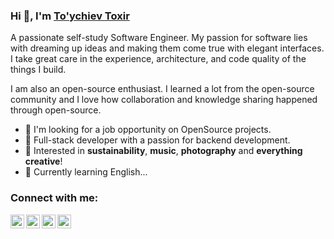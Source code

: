 ### Hi 👋, I'm [To'ychiev Toxir][linkedin]

A passionate self-study Software Engineer. My passion for software lies with dreaming up ideas and making them come true with elegant interfaces. I take great care in the experience, architecture, and code quality of the things I build.

I am also an open-source enthusiast. I learned a lot from the open-source community and I love how collaboration and knowledge sharing happened through open-source.


- 💼 I'm looking for a job opportunity on OpenSource projects.
- 🔭 Full-stack developer with a passion for backend development.
- 👀 Interested in **sustainability**, **music**, **photography** and **everything creative**!
- 🌱 Currently learning English...

### Connect with me:

[<img align="left" alt="Toir's Telegram" width="22" src="https://cdn.jsdelivr.net/npm/simple-icons@v3/icons/telegram.svg" />][telegram]
[<img align="left" alt="Toir's Twitter" width="22" src="https://cdn.jsdelivr.net/npm/simple-icons@v3/icons/twitter.svg" />][twitter]
[<img align="left" alt="Toir's LinkedIn" width="22" src="https://cdn.jsdelivr.net/npm/simple-icons@v3/icons/linkedin.svg" />][linkedin]
[<img align="left" alt="Toir's Instagram" width="22" src="https://cdn.jsdelivr.net/npm/simple-icons@v3/icons/instagram.svg" />][instagram]

<!--📈 My GitHub Stats
<p align="center"> <img src="https://github-readme-stats.vercel.app/api?username=toir427&show_icons=true&theme=white" alt="toir427" />-->

[safenetpay]: https://www.safenetpay.com
[telegram]: https://t.me/toir427
[twitter]: https://twitter.com/toir427
[linkedin]: https://www.linkedin.com/in/toir427
[instagram]: https://www.instagram.com/toir427
